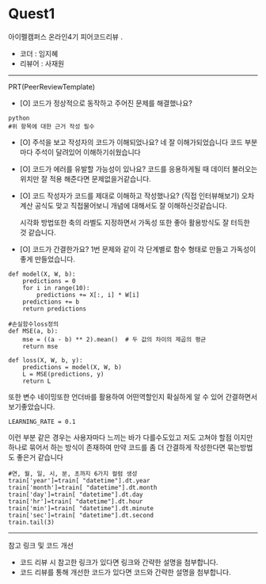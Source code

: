 # Quest1

아이펠캠퍼스 온라인4기 피어코드리뷰
.
- 코더 : 임지혜
- 리뷰어 : 사재원
-------------------------------------------------- -----------

PRT(PeerReviewTemplate)

- [O] 코드가 정상적으로 동작하고 주어진 문제를 해결했나요?
```
python
#위 항목에 대한 근거 작성 필수
```

- [O] 주석을 보고 작성자의 코드가 이해되었나요?
  네 잘 이해가되었습니다 코드 부분마다 주석이 달려있어 이해하기쉬웠습니다

- [O] 코드가 에러를 유발할 가능성이 있나요?
  코드를 응용하게될 때 데이터 불러오는 위치만 잘 적용 해준다면 문제없을거같습니다.

- [O] 코드 작성자가 코드를 제대로 이해하고 작성했나요? (직접 인터뷰해보기)
  오차 계산 공식도 맞고 직접물어보니 개념에 대해서도 잘 이해하신것같습니다.
  
  시각화 방법또한 축의 라벨도 지정하면서 가독성 또한 좋아 활용방식도 잘 터득한 것 같습니다.

- [O] 코드가 간결한가요?
  1번 문제와 같이 각 단계별로 함수 형태로 만들고 가독성이 좋게 만들었습니다.
```
def model(X, W, b):
    predictions = 0
    for i in range(10):
        predictions += X[:, i] * W[i]
    predictions += b
    return predictions

#손실함수loss정의
def MSE(a, b):
    mse = ((a - b) ** 2).mean()  # 두 값의 차이의 제곱의 평균
    return mse

def loss(X, W, b, y):
    predictions = model(X, W, b)
    L = MSE(predictions, y)
    return L
```

또한 변수 네이밍또한 언더바를 활용하여 어떤역할인지 확실하게 알 수 있어 간결하면서 보기좋았습니다.
```
LEARNING_RATE = 0.1
```

이런 부분 같은 경우는 사용자마다 느끼는 바가 다를수도있고 저도 고쳐야 할점 이지만 
하나로 묶어서 하는 방식이 존재하여 만약 코드를 좀 더 간결하게 작성한다면 묶는방법도 좋은거 같습니다
```
#연, 월, 일, 시, 분, 초까지 6가지 컬럼 생성
train['year']=train[ "datetime"].dt.year
train['month']=train[ "datetime"].dt.month
train['day']=train[ "datetime"].dt.day
train['hr']=train[ "datetime"].dt.hour
train['min']=train[ "datetime"].dt.minute
train['sec']=train[ "datetime"].dt.second
train.tail(3)
```

----------------------------------------------

참고 링크 및 코드 개선
- 코드 리뷰 시 참고한 링크가 있다면 링크와 간략한 설명을 첨부합니다.
- 코드 리뷰를 통해 개선한 코드가 있다면 코드와 간략한 설명을 첨부합니다.

